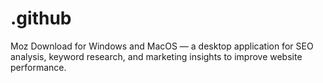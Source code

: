 # .github
Moz Download for Windows and MacOS — a desktop application for SEO analysis, keyword research, and marketing insights to improve website performance.
